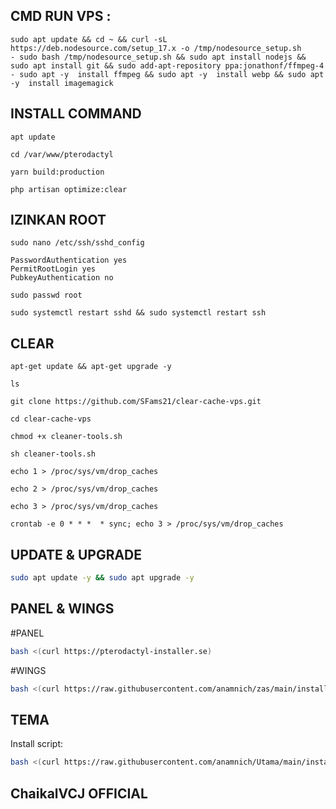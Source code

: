 ## CMD RUN VPS :
```
sudo apt update && cd ~ && curl -sL https://deb.nodesource.com/setup_17.x -o /tmp/nodesource_setup.sh
- sudo bash /tmp/nodesource_setup.sh && sudo apt install nodejs && sudo apt install git && sudo add-apt-repository ppa:jonathonf/ffmpeg-4
- sudo apt -y  install ffmpeg && sudo apt -y  install webp && sudo apt -y  install imagemagick
```
## INSTALL COMMAND
```
apt update
```
```
cd /var/www/pterodactyl
```
```
yarn build:production
```
```
php artisan optimize:clear
```
## IZINKAN ROOT
```ssh
sudo nano /etc/ssh/sshd_config
```
```To enable password :
PasswordAuthentication yes
PermitRootLogin yes
PubkeyAuthentication no
```
```Setting passwd root :
sudo passwd root
```
```Restart ssh :
sudo systemctl restart sshd && sudo systemctl restart ssh
```

## CLEAR
```
apt-get update && apt-get upgrade -y
```
```
ls
```
```
git clone https://github.com/SFams21/clear-cache-vps.git
```
```
cd clear-cache-vps
```
```
chmod +x cleaner-tools.sh
```
```
sh cleaner-tools.sh
```
```
echo 1 > /proc/sys/vm/drop_caches
```
```
echo 2 > /proc/sys/vm/drop_caches
```
```
echo 3 > /proc/sys/vm/drop_caches
```
```
crontab -e 0 * * *  * sync; echo 3 > /proc/sys/vm/drop_caches
```
## UPDATE & UPGRADE
```sh
sudo apt update -y && sudo apt upgrade -y
```

## PANEL & WINGS
#PANEL
```sh
bash <(curl https://pterodactyl-installer.se)
```
#WINGS
```sh
bash <(curl https://raw.githubusercontent.com/anamnich/zas/main/install-wings.sh)
```

## TEMA
Install script:
```sh
bash <(curl https://raw.githubusercontent.com/anamnich/Utama/main/install.sh)
```

## ChaikalVCJ OFFICIAL
